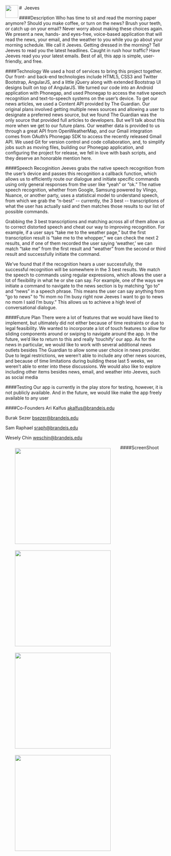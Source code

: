 #&nbsp;&nbsp;Jeeves<a href="url"><img src="https://lh3.ggpht.com/2S1_31n4Wu6Xxmo4Ocrkt5IG8rZs5NoXS3KCHbKrY8UiO1wPfLCB9nqCDMiUU7BG8Cc=w300-rw" align="left" height="40" width="40" ></a>

####Description
Who has time to sit and read the morning paper anymore? Should you make coffee, or turn on the news? Brush your teeth, or catch up on your email? Never worry about making these choices again. We present a new, hands- and eyes-free, voice-based application that will read the news, your email, and the weather to you while you go about your morning schedule. We call it Jeeves. Getting dressed in the morning? Tell Jeeves to read you the latest headlines. Caught in rush hour traffic? Have Jeeves read you your latest emails. Best of all, this app is simple, user-friendly, and free.

####Technology
We used a host of services to bring this project together. Our front- and back-end technologies include HTML5, CSS3 and Twitter Bootstrap, AngularJS, and a little jQuery along with extended Bootstrap UI designs built on top of AngularJS. We turned our code into an Android application with Phonegap, and used Phonegap to access the native speech recognition and text-to-speech systems on the user’s device. To get our news articles, we used a Content API provided by The Guardian. Our original plans involved getting multiple news sources and allowing a user to designate a preferred news source, but we found The Guardian was the only source that provided full articles to developers. But we’ll talk about this more when we get to our future plans. Our weather data is provided to us through a great API from OpenWeatherMap, and our Gmail integration comes from OAuth’s Phonegap SDK to access the recently released Gmail API. We used Git for version control and code collaboration, and, to simplify jobs such as moving files, building our Phonegap application, and configuring the project for release, we fell in love with bash scripts, and they deserve an honorable mention here.

####Speech Recoginition
  Jeeves grabs the native speech recognition from the user’s device and passes this recognition a callback function, which allows us to efficiently route our dialogue and initiate specific commands using only general responses from the user like “yeah” or “ok.” 
The native speech recognition, whether from Google, Samsung powered by Vlingo, Nuance, or another party, uses a statistical model to understand speech, from which we grab the “n-best”  -- currently, the 3 best -- transcriptions of what the user has actually said and then matches those results to our list of possible commands.

  Grabbing the 3 best transcriptions and matching across all of them allow us to correct distorted speech and cheat our way to improving recognition. For example, if a user says “take me to the weather page,” but the first transcription result is “take me to the whopper,” we can check the next 2 results, and if one of them recorded the user saying ‘weather,’ we can match “take me” from the first result and “weather” from the second or third result and successfully initiate the command. 

  We’ve found that if the recognition hears a user successfully, the successful recognition will be somewhere in the 3 best results. 
We match the speech to commands using regular expressions, which allows the user a lot of flexibility in what he or she can say. For example, one of the ways we initiate a command to navigate to the news section is by matching “go to” and “news” in a speech phrase. This means the user can say anything from “go to news” to “hi mom no I’m busy right now Jeeves I want to go to news no mom I said I’m busy.” This allows us to achieve a high level of conversational dialogue.

####Future Plan
There were a lot of features that we would have liked to implement, but ultimately did not either because of time restraints or due to legal feasibility. We wanted to incorporate a lot of touch features to allow for sliding components around or swiping to navigate around the app. In the future, we’d like to return to this and really ‘touchify’ our app. As for the news in particular, we would like to work with several additional news outlets besides The Guardian to allow some user choice in news provider. Due to legal restrictions, we weren’t able to include any other news sources, and because of time limitations during building these last 5 weeks, we weren’t able to enter into these discussions. We would also like to explore including other items besides news, email, and weather into Jeeves, such as social media

####Testing
Our app is currently in the play store for testing, however, it is not publicly available. And in the future, we would like make the app freely available to any user

####Co-Founders
Ari Kalfus akalfus@brandeis.edu

Burak Sezer bsezer@brandeis.edu

Sam Raphael sraph@brandeis.edu

Wesely Chin weschin@brandeis.edu

####ScreenShoot
<img src="https://lh5.ggpht.com/LjxXFkJgxWaihGpELPiedIYXD-T5TWef4suPP-hYZ89eGb-W9oADo7kbjVzzSZTbiw=h310-rw" align="left" height="300" Hspace="30" Vspace="10">
<img src="https://lh3.ggpht.com/6ZAXc5RwbRWSIcmBtfv3-nHJm5Kw_8Z8Cgm_4lKURIo1pkgw_E9bz_7XWTcq9c_5fOE=h310-rw" align="left" height="300" Hspace="30" Vspace="10">
<img src="https://lh5.ggpht.com/Ydi06nEWkkFJpISvM1zEgxe3cP4JvxMw_p-p2buujViWV9vNGzhciyckp9tyUZyhQw=h310-rw" align="left" height="300" Hspace="30" Vspace="10">
<img src="https://lh3.ggpht.com/fm4oq8c5THFf0HCWX156jAe5ayi2Ptv8LUSbghFCLNPnjib5yPGxAUi5PGHcEhhtpg=h310-rw" align="left" height="300" Hspace="30" Vspace="10">
